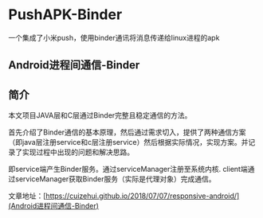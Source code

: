 # PushAPK-Binder
一个集成了小米push，使用binder通讯将消息传递给linux进程的apk

## Android进程间通信-Binder

## 简介

本文项目JAVA层和C层通过Binder完整且稳定通信的方法。

首先介绍了Binder通信的基本原理，然后通过需求切入，提供了两种通信方案（即java层注册service和c层注册service）然后根据实际情况，实现方案。并记录了实现过程中出现的问题和解决思路。

即service端产生Binder服务。通过serviceManager注册至系统内核. client端通过serviceManager获取Binder服务（实际是代理对象）完成通信。

文章地址：[https://cuizehui.github.io/2018/07/07/responsive-android/](Android进程间通信-Binder)
